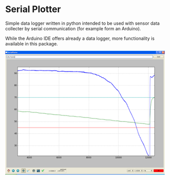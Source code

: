 # Serial Plotter

Simple data logger written in python intended to be used with sensor data collecter by serial communication (for example form an Arduino).

While the Arduino IDE offers already a data logger, more functionality is available in this package.

![](https://raw.githubusercontent.com/antgi1/serial_plotter/master/screen.png "Screenshot in Windows XP.")








